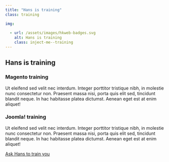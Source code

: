```yaml
---
title: "Hans is training"
class: training

img:
 
  - url: /assets/images/hkweb-badges.svg
    alt: Hans is training
    class: inject-me--training
---
```


## Hans is training

### Magento training

Ut eleifend sed velit nec interdum. Integer porttitor tristique nibh, in molestie nunc consectetur non. Praesent massa nisi, porta quis elit sed, tincidunt blandit neque. 
In hac habitasse platea dictumst. Aenean eget est at enim aliquet!

### Joomla! training

Ut eleifend sed velit nec interdum. Integer porttitor tristique nibh, in molestie nunc consectetur non. Praesent massa nisi, porta quis elit sed, tincidunt blandit neque. 
In hac habitasse platea dictumst. Aenean eget est at enim aliquet!

[Ask Hans to train you](#contact)
